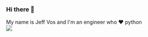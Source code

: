 ### Hi there 👋

My name is Jeff Vos and I'm an engineer who :heart: python 
<br>
<img src="https://github-readme-stats.vercel.app/api/top-langs/?username=jeffvos&langs_count=6" />
